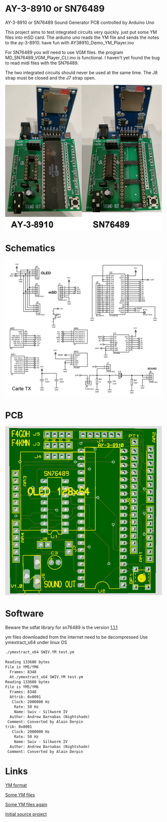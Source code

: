 # AY-3-8910 or SN76489
AY-3-8910 or SN76489 Sound Generator PCB controlled by Arduino Uno

This project aims to test integrated circuits very quickly. just put some YM files into mSD card.
The arduino uno reads the YM file and sends the notes to the ay-3-8910.
have fun with AY38910_Demo_YM_Player.ino

For SN76489 you will need to use VGM files. the program MD_SN76489_VGM_Player_CLI.ino is functional.
I haven't yet found the bug to read midi files with the SN76489.

The two integrated circuits should never be used at the same time.
The J8 strap must be closed and the J7 strap open.


![interface](images/compil.jpg "interface")

# Schematics
![sch](schematics/carte_AY.png "board")

# PCB
![pcb](images/pcb.png "pcb")

# Software

Beware the sdfat library for sn76489 is the version [1.1.1](https://github.com/greiman/SdFat/releases?page=2)


ym files downloaded from the internet need to be decompressed
Use ymextract_x64 under linux OS

```console
./ymextract_x64 SWIV.YM test.ym

Reading 133680 bytes
File is YM5/YM6
  Frames: 8348
  At./ymextract_x64 SWIV.YM test.ym
Reading 133680 bytes
File is YM5/YM6
  Frames: 8348
  Attrib: 0x0001
   Clock: 2000000 Hz
    Rate: 50 Hz
    Name: Swiv - Silkworm IV
  Author: Andrew Barnabas (Nightshade)
 Comment: Converted by Alain Derpin
trib: 0x0001
   Clock: 2000000 Hz
    Rate: 50 Hz
    Name: Swiv - Silkworm IV
  Author: Andrew Barnabas (Nightshade)
 Comment: Converted by Alain Derpin
```

# Links

[YM format](http://leonard.oxg.free.fr/ymformat.html)

[Some YM files ](https://www.dazeland.com/Dazeland2000/Musica.html)

[Some YM files again](https://pacidemo.planet-d.net/html.html)

[Initial source project](https://github.com/GadgetReboot/AY-3-8910/)



